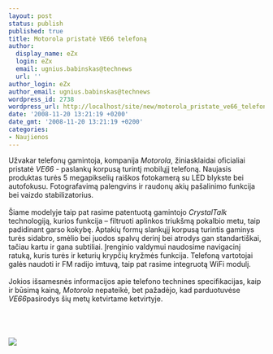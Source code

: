 ```yaml
---
layout: post
status: publish
published: true
title: Motorola pristatė VE66 telefoną
author:
  display_name: eZx
  login: eZx
  email: ugnius.babinskas@technews
  url: ''
author_login: eZx
author_email: ugnius.babinskas@technews
wordpress_id: 2738
wordpress_url: http://localhost/site/new/motorola_pristate_ve66_telefona/
date: '2008-11-20 13:21:19 +0200'
date_gmt: '2008-11-20 13:21:19 +0200'
categories:
- Naujienos
---
```

<p>Užvakar telefonų gamintoja, kompanija <i>Motorola</i>, žiniasklaidai oficialiai pristatė <i>VE66</i> -  paslankų korpusą turintį mobilųjį telefoną. Naujasis produktas turės 5 megapikselių raiškos fotokamerą su LED blykste bei autofokusu. Fotografavimą palengvins ir raudonų akių pašalinimo funkcija bei vaizdo stabilizatorius.<br />
<br>Šiame modelyje taip pat rasime patentuotą gamintojo <i>CrystalTalk</i> technologiją, kurios funkcija – filtruoti aplinkos triukšmą pokalbio metu, taip padidinant garso kokybę. Aptakių formų slankųjį korpusą turintis gaminys turės sidabro, smėlio bei juodos spalvų derinį bei atrodys gan standartiškai, tačiau kartu ir gana subtiliai. Įrenginio valdymui naudosime navigacinį ratuką, kuris turės ir keturių krypčių kryžmės funkcija. Telefoną vartotojai galės naudoti ir FM radijo imtuvą, taip pat rasime integruotą WiFi modulį.<br />
<br>Jokios išsamesnės informacijos apie telefono technines specifikacijas, kaip ir būsimą kainą, <i>Motorola</i> nepateikė, bet pažadėjo, kad parduotuvėse <i>VE66</i>pasirodys šių metų ketvirtame ketvirtyje.<br />
<br><br />
<br><br><img src="http://www.technews.lt/upl/Failai/motorola_ve66_angle.jpg"><br><br />
<br><br />
<br><br />
<br></p>
